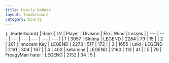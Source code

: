 ```yaml
---
title: Hourly Update
layout: leaderboard
category: hourly
---
```


{: .leaderboard}
| Rank | LV | Player | Division | Elo | Wins | Losses |
| --- | --- | --- | --- | --- | --- | --- |
| <span data-change="0">1</span> | 3057 | <span title="ID: 353063">Sktima</span> | LEGEND | <span data-change="0">2284</span> | <span data-change="0">79</span> | <span data-change="0">15</span> |
| <span data-change="0">2</span> | 201 | <span title="ID: 773025">Innocent Key</span> | LEGEND | <span data-change="0">2273</span> | <span data-change="0">517</span> | <span data-change="0">172</span> |
| <span data-change="10">3</span> | 1655 | <span title="ID: 692745">unki</span> | LEGEND | <span data-change="37">2161</span> | <span data-change="5">304</span> | <span data-change="0">167</span> |
| <span data-change="-1">4</span> | 402 | <span title="ID: 725085">ketamine</span> | LEGEND | <span data-change="0">2160</span> | <span data-change="0">113</span> | <span data-change="0">41</span> |
| <span data-change="-1">5</span> | 79 | <span title="ID: 728500">FreagyMan hater</span> | LEGEND | <span data-change="0">2152</span> | <span data-change="0">34</span> | <span data-change="0">5</span> |